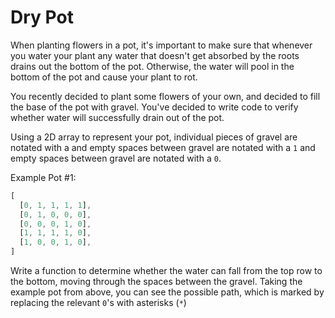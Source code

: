 # Dry Pot

When planting flowers in a pot, it's important to make sure that whenever you water your plant any water that doesn't get absorbed by the roots drains out the bottom of the pot. Otherwise, the water will pool in the bottom of the pot and cause your plant to rot.

You recently decided to plant some flowers of your own, and decided to fill the base of the pot with gravel. You've decided to write code to verify whether water will successfully drain out of the pot.

Using a 2D array to represent your pot, individual pieces of gravel are notated with a and empty spaces between gravel are notated with a `1` and empty spaces between gravel are notated with a `0`.

Example Pot #1:

``` js
[
  [0, 1, 1, 1, 1],
  [0, 1, 0, 0, 0],
  [0, 0, 0, 1, 0],
  [1, 1, 1, 1, 0],
  [1, 0, 0, 1, 0],
]
```

Write a function to determine whether the water can fall from the top row to the bottom, moving through the spaces between the gravel. Taking the example pot from above, you can see the possible path, which is marked by replacing the relevant `0`'s with asterisks (`*`)
